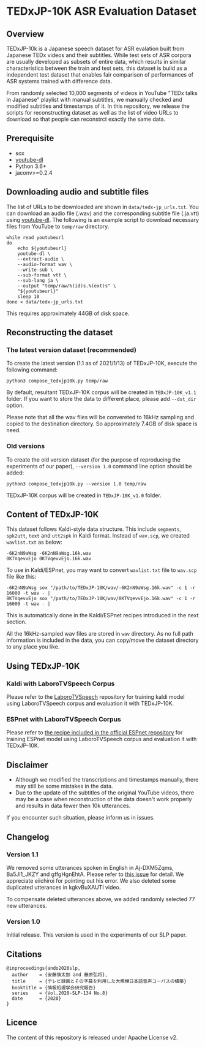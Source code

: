 # TEDxJP-10K ASR Evaluation Dataset

## Overview
TEDxJP-10k is a Japanese speech dataset for ASR evalation built from Japanese TEDx videos and their subtitles. While test sets of ASR corpora are usually developed as subsets of entire data, which results in similar characteristics between the train and test sets, this dataset is build as a independent test dataset that enables fair comparison of performances of ASR systems trained with difference data.

From randomly selected 10,000 segments of videos in YouTube "TEDx talks in Japanese" playlist with manual subtitles, we manually checked and modified subtitles and timestamps of it.
In this repository, we release the scripts for reconstructing dataset as well as the list of video URLs to download so that people can reconstrct exactly the same data.

## Prerequisite
- sox
- [youtube-dl](https://github.com/ytdl-org/youtube-dl)
- Python 3.6+
- jaconv>=0.2.4

## Downloading audio and subtitle files
The list of URLs to be downloaded are shown in `data/tedx-jp_urls.txt`.
You can download an audio file (<video-id>.wav) and the corresponding subtitle file (<video-id>.ja.vtt) using [youtube-dl](https://github.com/ytdl-org/youtube-dl).
The following is an example script to download necessary files from YouTube to `temp/raw` directory.
```
while read youtubeurl
do
    echo ${youtubeurl}
    youtube-dl \
	--extract-audio \
	--audio-format wav \
	--write-sub \
	--sub-format vtt \
	--sub-lang ja \
	--output "temp/raw/%(id)s.%(ext)s" \
	"${youtubeurl}"
    sleep 10
done < data/tedx-jp_urls.txt
```
This requires approximately 44GB of disk space.

## Reconstructing the dataset

### The latest version dataset (recommended)
To create the latest version (1.1 as of 2021/1/13) of TEDxJP-10K, execute the following command: 
```
python3 compose_tedxjp10k.py temp/raw
```

By default, resultant TEDxJP-10K corpus will be created in `TEDxJP-10K_v1.1` folder.
If you want to store the data to different place, please add `--dst_dir` option.

Please note that all the wav files will be convereted to 16kHz sampling and copied to the destination directory. So approximately 7.4GB of disk space is need.

### Old versions
To create the old version dataset (for the purpose of reproducing the experiments of our paper), `--version 1.0` command line option should be added:
```
python3 compose_tedxjp10k.py --version 1.0 temp/raw
```
TEDxJP-10K corpus will be created in `TEDxJP-10K_v1.0` folder.

## Content of TEDxJP-10K
This dataset follows Kaldi-style data structure.
This include `segments`, `spk2utt`, `text` and `utt2spk` in Kaldi format.
Instead of `wav.scp`, we created `wavlist.txt` as below:
```
-6K2nN9aWsg -6K2nN9aWsg.16k.wav
0KTVqevvEjo 0KTVqevvEjo.16k.wav
```
To use in Kaldi/ESPnet, you may want to convert `wavlist.txt` file to `wav.scp` file like this:
```
-6K2nN9aWsg sox "/path/to/TEDxJP-10K/wav/-6K2nN9aWsg.16k.wav" -c 1 -r 16000 -t wav - |
0KTVqevvEjo sox "/path/to/TEDxJP-10K/wav/0KTVqevvEjo.16k.wav" -c 1 -r 16000 -t wav - |
```
This is automatically done in the Kaldi/ESPnet recipes introduced in the next section.

All the 16kHz-sampled wav files are stored in `wav` directory.
As no full path information is included in the data, you can copy/move the dataset directory to any place you like.

## Using TEDxJP-10K

### Kaldi with LaboroTVSpeech Corpus
Please refer to the [LaboroTVSpeech](https://github.com/laboroai/LaboroTVSpeech) repository for training kaldi model using LaboroTVSpeech corpus and evaluation it with TEDxJP-10K.

### ESPnet with LaboroTVSpeech Corpus
Please refer to [the recipe included in the official ESPnet repository](https://github.com/espnet/espnet/tree/master/egs2/laborotv/) for training ESPnet model using LaboroTVSpeech corpus and evaluation it with TEDxJP-10K.


## Disclaimer
- Although we modified the transcriptions and timestamps manually, there may still be some mistakes in the data.
- Due to the update of the subtitles of the original YouTube videos, there may be a case when reconstruction of the data doesn't work properly and results in data fewer then 10k utterances.

If you encounter such situation, please inform us in issues.

## Changelog
### Version 1.1
We removed some utterances spoken in English in Aj-DXM5Zqms, Ba5Jl1_JKZY and gffgHgnEhtA.
Please refer to [this issue](https://github.com/laboroai/LaboroTVSpeech/issues/4) for detail. We appreciate eiichiroi for pointing out his error.
We also deleted some duplicated utterances in kgkvBuXAUTI video.

To compensate deleted utterances above, we added randomly selected 77 new utterances.

### Version 1.0
Initial release. This version is used in the experiments of our SLP paper.

## Citations
```
@inproceedings{ando2020slp,
  author    = {安藤慎太郎 and 藤原弘将},
  title     = {テレビ録画とその字幕を利用した大規模日本語音声コーパスの構築}
  booktitle = {情報処理学会研究報告}
  series    = {Vol.2020-SLP-134 No.8}
  date      = {2020}
}
```

## Licence
The content of this repository is released under Apache License v2.
